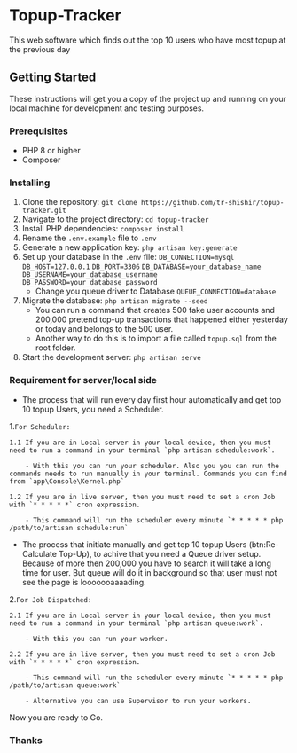 # Topup-Tracker

This web software which finds out the top 10 users who have most topup at the previous day

## Getting Started

These instructions will get you a copy of the project up and running on your local machine for development and testing purposes.

### Prerequisites

- PHP 8 or higher
- Composer

### Installing

1. Clone the repository: `git clone https://github.com/tr-shishir/topup-tracker.git`
2. Navigate to the project directory: ```cd topup-tracker```
3. Install PHP dependencies: ```composer install```
4. Rename the `.env.example` file to `.env`
5. Generate a new application key: `php artisan key:generate`
6. Set up your database in the `.env` file: `DB_CONNECTION=mysql` `DB_HOST=127.0.0.1` `DB_PORT=3306` `DB_DATABASE=your_database_name` `DB_USERNAME=your_database_username` `DB_PASSWORD=your_database_password` 
    - Change you queue driver to Database 
    `QUEUE_CONNECTION=database`
7. Migrate the database: `php artisan migrate --seed`
    - You can run a command that creates 500 fake user accounts and 200,000 pretend top-up transactions that happened either yesterday or today and belongs to the 500 user. 
    - Another way to do this is to import a file called `topup.sql` from the root folder.
9. Start the development server: `php artisan serve`


### Requirement for server/local side

- The process that will run every day first hour automatically and get top 10 topup Users, you need a Scheduler.

1.`For Scheduler:` 

    1.1 If you are in Local server in your local device, then you must need to run a command in your terminal `php artisan schedule:work`.
    
        - With this you can run your scheduler. Also you you can run the commands needs to run manually in your terminal. Commands you can find from `app\Console\Kernel.php`
        
    1.2 If you are in live server, then you must need to set a cron Job with `* * * * *` cron expression. 
    
        - This command will run the scheduler every minute `* * * * * php /path/to/artisan schedule:run`
        
- The process that initiate manually and get top 10 topup Users (btn:Re-Calculate Top-Up), to achive that you need a Queue driver setup. Because of more then 200,000 you have to search it will take a long time for user. But queue will do it in background so that user must not see the page is looooooaaaading. 

2.`For Job Dispatched:` 

    2.1 If you are in Local server in your local device, then you must need to run a command in your terminal `php artisan queue:work`.
    
        - With this you can run your worker.
        
    2.2 If you are in live server, then you must need to set a cron Job with `* * * * *` cron expression. 
    
        - This command will run the scheduler every minute `* * * * * php /path/to/artisan queue:work`
        
        - Alternative you can use Supervisor to run your workers.

Now you are ready to Go.

### Thanks

